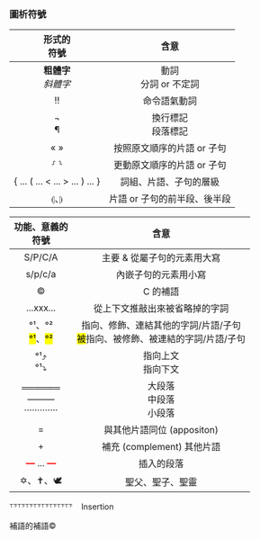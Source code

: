 
### 圖析符號

形式的</br>符號  | 含意 |
:---: | :----: | 
<strong>粗體字</strong></br><em>斜體字</em> | 動詞</br>分詞 or 不定詞 |
‼ | 命令語氣動詞 |
¬</br>¶ | 換行標記</br>段落標記 |
« » | 按照原文順序的片語 or 子句 |
⸉ ⸊ | 更動原文順序的片語 or 子句 |
{ ... ( ... < ... > ... ) ... } | 詞組、片語、子句的層級 |
⦇、⦈ | 片語 or 子句的前半段、後半段|

功能、意義的</br>符號  | 含意 |
:---: | :----: | 
S/P/C/A| 主要 & 從屬子句的元素用大寫|
 s/p/c/a | 內嵌子句的元素用小寫|
 © | C 的補語 |
...xxx... | 從上下文推敲出來被省略掉的字詞 |
°¹、°²</br><mark>°¹</mark>、<mark>°²</mark>  | 指向、修飾、連結其他的字詞/片語/子句</br><mark>被</mark>指向、被修飾、被連結的字詞/片語/子句 |
°¹⤴</br>°¹⤵ |  指向上文</br>指向下文 |
══════</br> ———</br>·············| 大段落</br>中段落</br>小段落
= |  與其他片語同位 (appositon) |
+ | 補充 (complement) 其他片語 |
<strong><font color='red'>—</font></strong> ... <strong><font color='red'>—</font></strong> | 插入的段落
✡、✝、🕊️ | 聖父、聖子、聖靈 |



⸆⸇⸆⸇⸆⸇⸆⸇⸆⸇⸆⸇⸆⸇⸆⸇    Insertion

補語的補語©